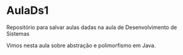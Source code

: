 # AulaDs1
 Repositório para salvar aulas dadas na aula de Desenvolvimento de Sistemas

Vimos nesta aula sobre abstração e polimorfismo em Java. 
